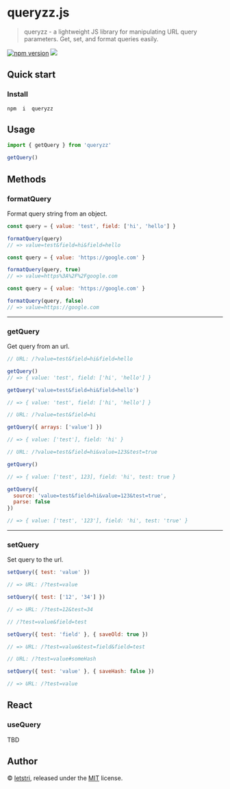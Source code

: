 # queryzz.js

> queryzz - a lightweight JS library for manipulating URL query parameters. Get, set, and format queries easily.

[![npm version](https://badge.fury.io/js/queryzz.svg)](https://www.npmjs.com/package/queryzz)
[![](https://data.jsdelivr.com/v1/package/npm/queryzz/badge)](https://www.jsdelivr.com/package/npm/queryzz)

## Quick start

### Install

```shell
npm  i  queryzz
```

## Usage

```js
import { getQuery } from 'queryzz'

getQuery()
```

## Methods

### formatQuery

Format query string from an object.

```js
const query = { value: 'test', field: ['hi', 'hello'] }

formatQuery(query)
// => value=test&field=hi&field=hello
```

```js
const query = { value: 'https://google.com' }

formatQuery(query, true)
// => value=https%3A%2F%2Fgoogle.com
```

```js
const query = { value: 'https://google.com' }

formatQuery(query, false)
// => value=https://google.com
```

* * *

### getQuery

Get query from an url.

```js
// URL: /?value=test&field=hi&field=hello

getQuery()
// => { value: 'test', field: ['hi', 'hello'] }
```

```js
getQuery('value=test&field=hi&field=hello')

// => { value: 'test', field: ['hi', 'hello'] }
```

```js
// URL: /?value=test&field=hi

getQuery({ arrays: ['value'] })

// => { value: ['test'], field: 'hi' }
```

```js
// URL: /?value=test&field=hi&value=123&test=true

getQuery()

// => { value: ['test', 123], field: 'hi', test: true }
```

```js
getQuery({
  source: 'value=test&field=hi&value=123&test=true',
  parse: false
})

// => { value: ['test', '123'], field: 'hi', test: 'true' }
```

* * *

### setQuery

Set query to the url.

```js
setQuery({ test: 'value' })

// => URL: /?test=value
```

```js
setQuery({ test: ['12', '34'] })

// => URL: /?test=12&test=34
```

```js
// /?test=value&field=test

setQuery({ test: 'field' }, { saveOld: true })

// => URL: /?test=value&test=field&field=test
```

```js
// URL: /?test=value#someHash

setQuery({ test: 'value' }, { saveHash: false })

// => URL: /?test=value
```

## React

### useQuery

TBD

## Author

© [letstri](https://letstri.dev), released under the [MIT](https://github.com/letstri/queryzz/blob/main/LICENSE) license.
